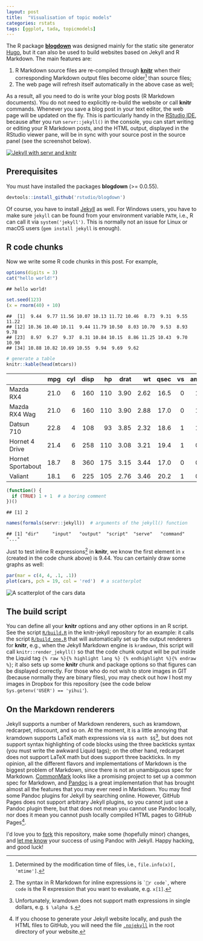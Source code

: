 ```yaml
---
layout: post
title:  "Visualisation of topic models"
categories: rstats
tags: [ggplot, tada, topicmodels]
---
```


The R package [**blogdown**](https://github.com/rstudio/blogdown) was designed mainly for the static site generator [Hugo](https://gohugo.io), but it can also be used to build websites based on Jekyll and R Markdown. The main features are:

1. R Markdown source files are re-compiled through [**knitr**](https://yihui.name/knitr/) when their corresponding Markdown output files become older[^1] than source files;
1. The web page will refresh itself automatically in the above case as well;

[^1]: Determined by the modification time of files, i.e., `file.info(x)[, 'mtime']`.

As a result, all you need to do is write your blog posts (R Markdown documents). You do not need to explicitly re-build the website or call **knitr** commands. Whenever you save a blog post in your text editor, the web page will be updated on the fly. This is particularly handy in the [RStudio IDE](https://www.rstudio.com), because after you run `servr::jekyll()` in the console, you can start writing or editing your R Markdown posts, and the HTML output, displayed in the RStudio viewer pane, will be in sync with your source post in the source panel (see the screenshot below).

[![Jekyll with servr and knitr](//i.imgur.com/gKVGhiP.png)](//i.imgur.com/gKVGhiP.png)

## Prerequisites

You must have installed the packages **blogdown** (>= 0.0.55).


```r
devtools::install_github('rstudio/blogdown')
```

Of course, you have to install [Jekyll](http://jekyllrb.com) as well. For Windows users, you have to make sure `jekyll` can be found from your environment variable `PATH`, i.e., R can call it via `system('jekyll')`. This is normally not an issue for Linux or macOS users (`gem install jekyll` is enough).

## R code chunks

Now we write some R code chunks in this post. For example,


```r
options(digits = 3)
cat("hello world!")
```

```
## hello world!
```

```r
set.seed(123)
(x = rnorm(40) + 10)
```

```
##  [1]  9.44  9.77 11.56 10.07 10.13 11.72 10.46  8.73  9.31  9.55 11.22
## [12] 10.36 10.40 10.11  9.44 11.79 10.50  8.03 10.70  9.53  8.93  9.78
## [23]  8.97  9.27  9.37  8.31 10.84 10.15  8.86 11.25 10.43  9.70 10.90
## [34] 10.88 10.82 10.69 10.55  9.94  9.69  9.62
```

```r
# generate a table
knitr::kable(head(mtcars))
```



|                  |  mpg| cyl| disp|  hp| drat|   wt| qsec| vs| am| gear| carb|
|:-----------------|----:|---:|----:|---:|----:|----:|----:|--:|--:|----:|----:|
|Mazda RX4         | 21.0|   6|  160| 110| 3.90| 2.62| 16.5|  0|  1|    4|    4|
|Mazda RX4 Wag     | 21.0|   6|  160| 110| 3.90| 2.88| 17.0|  0|  1|    4|    4|
|Datsun 710        | 22.8|   4|  108|  93| 3.85| 2.32| 18.6|  1|  1|    4|    1|
|Hornet 4 Drive    | 21.4|   6|  258| 110| 3.08| 3.21| 19.4|  1|  0|    3|    1|
|Hornet Sportabout | 18.7|   8|  360| 175| 3.15| 3.44| 17.0|  0|  0|    3|    2|
|Valiant           | 18.1|   6|  225| 105| 2.76| 3.46| 20.2|  1|  0|    3|    1|

```r
(function() {
  if (TRUE) 1 + 1  # a boring comment
})()
```

```
## [1] 2
```

```r
names(formals(servr::jekyll))  # arguments of the jekyll() function
```

```
## [1] "dir"     "input"   "output"  "script"  "serve"   "command" "..."
```

Just to test inline R expressions[^2] in **knitr**, we know the first element in `x` (created in the code chunk above) is 9.44. You can certainly draw some graphs as well:

[^2]: The syntax in R Markdown for inline expressions is `` `r code` ``, where `code` is the R expression that you want to evaluate, e.g. `x[1]`.


```r
par(mar = c(4, 4, .1, .1))
plot(cars, pch = 19, col = 'red')  # a scatterplot
```

![A scatterplot of the cars data](/figure/posts/2018-08-27-test/cars-1.png)

## The build script

You can define all your **knitr** options and any other options in an R script. See the script [`R/build.R`](https://github.com/yihui/knitr-jekyll/blob/gh-pages/R/build.R) in the knitr-jekyll repository for an example: it calls the script [`R/build_one.R`](https://github.com/yihui/knitr-jekyll/blob/gh-pages/R/build_one.R) that will automatically set up the output renderers for **knitr**, e.g., when the Jekyll Markdown engine is `kramdown`, this script will call `knitr::render_jekyll()` so that the code chunk output will be put inside the Liquid tag `{% raw %}{% highlight lang %} {% endhighlight %}{% endraw %}`; it also sets up some **knitr** chunk and package options so that figures can be displayed correctly. For those who do not wish to store images in GIT (because normally they are binary files), you may check out how I host my images in Dropbox for this repository (see the code below `Sys.getenv('USER') == 'yihui'`).

## On the Markdown renderers

Jekyll supports a number of Markdown renderers, such as kramdown, redcarpet, rdiscount, and so on. At the moment, it is a little annoying that kramdown supports LaTeX math expressions via `$$ math $$`[^4], but does not support syntax highlighting of code blocks using the three backticks syntax (you must write the awkward Liquid tags); on the other hand, redcarpet does not support LaTeX math but does support three backticks. In my opinion, all the different flavors and implementations of Markdown is the biggest problem of Markdown, since there is not an unambiguous spec for Markdown. [CommonMark](http://commonmark.org) looks like a promising project to set up a common spec for Markdown, and [Pandoc](http://pandoc.org) is a great implementation that has brought almost all the features that you may ever need in Markdown. You may find some Pandoc plugins for Jekyll by searching online. However, GitHub Pages does not support arbitrary Jekyll plugins, so you cannot just use a Pandoc plugin there, but that does not mean you cannot use Pandoc locally, nor does it mean you cannot push locally compiled HTML pages to GitHub Pages[^5].

[^4]: Unfortunately, kramdown does not support math expressions in single dollars, e.g. `$ \alpha $`.

[^5]: If you choose to generate your Jekyll website locally, and push the HTML files to GitHub, you will need the file [`.nojekyll`](https://help.github.com/articles/using-jekyll-with-pages) in the root directory of your website.

I'd love you to [fork](https://github.com/yihui/knitr-jekyll) this repository, make some (hopefully minor) changes, and [let me know](https://github.com/yihui/knitr-jekyll/issues) your success of using Pandoc with Jekyll. Happy hacking, and good luck!
